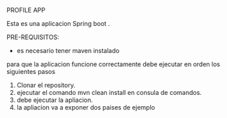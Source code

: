 
PROFILE APP

Esta es una aplicacion Spring boot .

PRE-REQUISITOS:

- es necesario tener maven  instalado

para que la aplicacion funcione correctamente debe ejecutar en orden los siguientes pasos

1. Clonar el repository.
2. ejecutar el comando mvn clean install en consula de comandos.
3. debe ejecutar la apliacion.
4. la apliacion va a exponer dos paises de ejemplo

